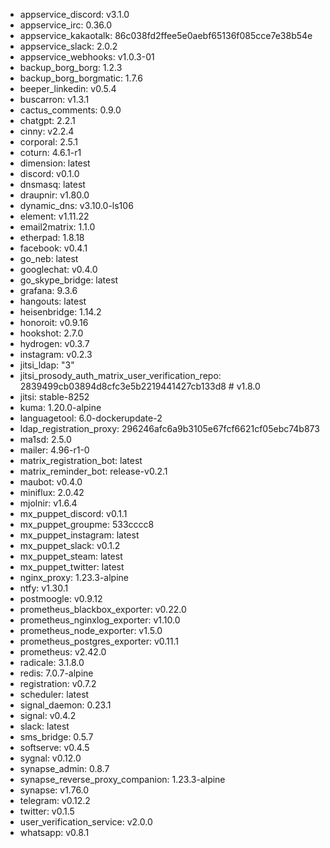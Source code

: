 * appservice_discord: v3.1.0
* appservice_irc: 0.36.0
* appservice_kakaotalk: 86c038fd2ffee5e0aebf65136f085cce7e38b54e
* appservice_slack: 2.0.2
* appservice_webhooks: v1.0.3-01
* backup_borg_borg: 1.2.3
* backup_borg_borgmatic: 1.7.6
* beeper_linkedin: v0.5.4
* buscarron: v1.3.1
* cactus_comments: 0.9.0
* chatgpt: 2.2.1
* cinny: v2.2.4
* corporal: 2.5.1
* coturn: 4.6.1-r1
* dimension: latest
* discord: v0.1.0
* dnsmasq: latest
* draupnir: v1.80.0
* dynamic_dns: v3.10.0-ls106
* element: v1.11.22
* email2matrix: 1.1.0
* etherpad: 1.8.18
* facebook: v0.4.1
* go_neb: latest
* googlechat: v0.4.0
* go_skype_bridge: latest
* grafana: 9.3.6
* hangouts: latest
* heisenbridge: 1.14.2
* honoroit: v0.9.16
* hookshot: 2.7.0
* hydrogen: v0.3.7
* instagram: v0.2.3
* jitsi_ldap: "3"
* jitsi_prosody_auth_matrix_user_verification_repo: 2839499cb03894d8cfc3e5b2219441427cb133d8 # v1.8.0
* jitsi: stable-8252
* kuma: 1.20.0-alpine
* languagetool: 6.0-dockerupdate-2
* ldap_registration_proxy: 296246afc6a9b3105e67fcf6621cf05ebc74b873
* ma1sd: 2.5.0
* mailer: 4.96-r1-0
* matrix_registration_bot: latest
* matrix_reminder_bot: release-v0.2.1
* maubot: v0.4.0
* miniflux: 2.0.42
* mjolnir: v1.6.4
* mx_puppet_discord: v0.1.1
* mx_puppet_groupme: 533cccc8
* mx_puppet_instagram: latest
* mx_puppet_slack: v0.1.2
* mx_puppet_steam: latest
* mx_puppet_twitter: latest
* nginx_proxy: 1.23.3-alpine
* ntfy: v1.30.1
* postmoogle: v0.9.12
* prometheus_blackbox_exporter: v0.22.0
* prometheus_nginxlog_exporter: v1.10.0
* prometheus_node_exporter: v1.5.0
* prometheus_postgres_exporter: v0.11.1
* prometheus: v2.42.0
* radicale: 3.1.8.0
* redis: 7.0.7-alpine
* registration: v0.7.2
* scheduler: latest
* signal_daemon: 0.23.1
* signal: v0.4.2
* slack: latest
* sms_bridge: 0.5.7
* softserve: v0.4.5
* sygnal: v0.12.0
* synapse_admin: 0.8.7
* synapse_reverse_proxy_companion: 1.23.3-alpine
* synapse: v1.76.0
* telegram: v0.12.2
* twitter: v0.1.5
* user_verification_service: v2.0.0
* whatsapp: v0.8.1
